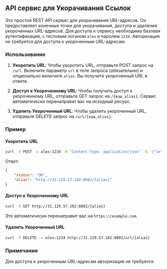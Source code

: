 ## API сервис для Укорачивания Ссылок

Это простой REST API сервис для укорачивания URL-адресов. Он предоставляет конечные точки для укорачивания, доступа и удаления укороченных URL-адресов. Для доступа к сервису необходима базовая аутентификация, с тестовым логином `alex` и паролем `1234`. Авторизация не требуется для доступа к укороченным URL-адресам.

### Использование

1. **Укоротить URL**: Чтобы укоротить URL, отправьте POST запрос на `/url`. Включите параметр `url` в теле запроса (обязательно) и опционально включите `alias`. Вы получите укороченный URL в ответе.

2. **Доступ к Укороченному URL**: Чтобы получить доступ к укороченному URL, отправьте GET запрос на `/{ваш_alias}`. Сервис автоматически перенаправит вас на исходный ресурс.

3. **Удалить Укороченный URL**: Чтобы удалить укороченный URL, отправьте DELETE запрос на `/url/{ваш_alias}`.

### Пример

#### Укоротить URL
```bash
curl -X POST -u alex:1234 -H "Content-Type: application/json" -d '{"url":"https://example.com", "alias":"example"}' http://31.129.57.182:8082/url
```

Ответ:
```json
{
    "status": "OK",
    "alias": "http://31.129.57.182:8082/{alias}"
}
```

#### Доступ к Укороченному URL
```bash
curl -X GET http://31.129.57.182:8082/{alias}
```

Это автоматически перенаправит вас на `https://example.com`.

#### Удалить Укороченный URL
```bash
curl -X DELETE -u alex:1234 http://31.129.57.182:8082/url/{alias}
```

### Примечание
Для доступа к укороченным URL-адресам авторизация не требуется.
